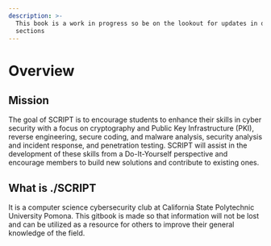 ```yaml
---
description: >-
  This book is a work in progress so be on the lookout for updates in different
  sections
---
```


# Overview

## Mission 

The goal of SCRIPT is to encourage students to enhance their skills in cyber security with a focus on cryptography and Public Key Infrastructure \(PKI\), reverse engineering, secure coding, and malware analysis, security analysis and incident response, and penetration testing. SCRIPT will assist in the development of these skills from a Do-It-Yourself perspective and encourage members to build new solutions and contribute to existing ones.

## What is ./SCRIPT

It is a computer science cybersecurity club at California State Polytechnic University Pomona. This gitbook is made so that information will not be lost and can be utilized as a resource for others to improve their general knowledge of the field.

## 

